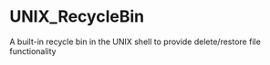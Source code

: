 # UNIX_RecycleBin
A built-in recycle bin in the UNIX shell to provide delete/restore file functionality
